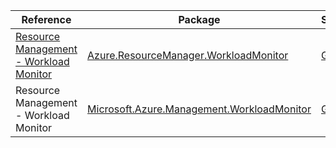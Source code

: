 | Reference | Package | Source |
|---|---|---|
|[Resource Management - Workload Monitor](resourcemanager.workloadmonitor-readme.md)|[Azure.ResourceManager.WorkloadMonitor](https://www.nuget.org/packages/Azure.ResourceManager.WorkloadMonitor)|[GitHub](https://github.com/Azure/azure-sdk-for-net/blob/main/sdk/workloadmonitor/Azure.ResourceManager.WorkloadMonitor)|
|Resource Management - Workload Monitor|[Microsoft.Azure.Management.WorkloadMonitor](https://www.nuget.org/packages/Microsoft.Azure.Management.WorkloadMonitor)|[GitHub](https://github.com/Azure/azure-sdk-for-net/blob/main/)|
